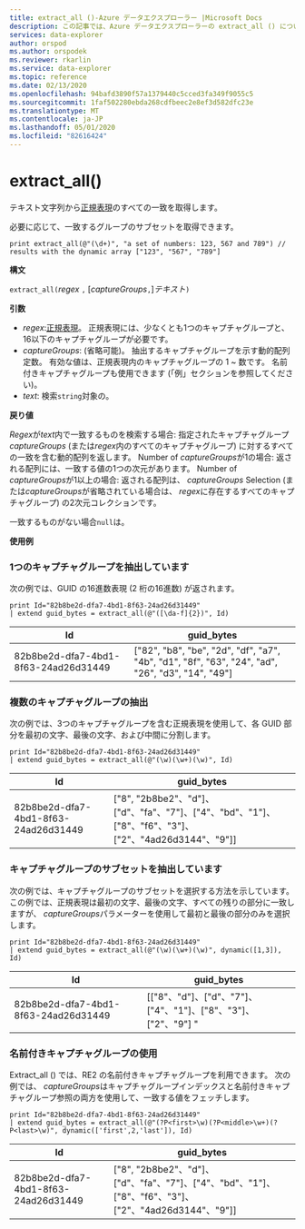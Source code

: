 ```yaml
---
title: extract_all ()-Azure データエクスプローラー |Microsoft Docs
description: この記事では、Azure データエクスプローラーの extract_all () について説明します。
services: data-explorer
author: orspod
ms.author: orspodek
ms.reviewer: rkarlin
ms.service: data-explorer
ms.topic: reference
ms.date: 02/13/2020
ms.openlocfilehash: 94bafd3890f57a1379440c5cced3fa349f9055c5
ms.sourcegitcommit: 1faf502280ebda268cdfbeec2e8ef3d582dfc23e
ms.translationtype: MT
ms.contentlocale: ja-JP
ms.lasthandoff: 05/01/2020
ms.locfileid: "82616424"
---
```

# <a name="extract_all"></a>extract_all()

テキスト文字列から[正規表現](./re2.md)のすべての一致を取得します。

必要に応じて、一致するグループのサブセットを取得できます。

```kusto
print extract_all(@"(\d+)", "a set of numbers: 123, 567 and 789") // results with the dynamic array ["123", "567", "789"]
```

**構文**

`extract_all(`*regex* `,` [*captureGroups*`,`]*テキスト*`)`

**引数**

* *regex*:[正規表現](./re2.md)。 正規表現には、少なくとも1つのキャプチャグループと、16以下のキャプチャグループが必要です。
* *captureGroups*: (省略可能)。 抽出するキャプチャグループを示す動的配列定数。 有効な値は、正規表現内のキャプチャグループの 1 ~ 数です。 名前付きキャプチャグループも使用できます (「例」セクションを参照してください)。
* *text*: 検索`string`対象の。

**戻り値**

*Regex*が*text*内で一致するものを検索する場合: 指定されたキャプチャグループ*captureGroups* (または*regex*内のすべてのキャプチャグループ) に対するすべての一致を含む動的配列を返します。
Number of *captureGroups*が1の場合: 返される配列には、一致する値の1つの次元があります。
Number of *captureGroups*が1以上の場合: 返される配列は、 *captureGroups* Selection (または*captureGroups*が省略されている場合は、 *regex*に存在するすべてのキャプチャグループ) の2次元コレクションです。 

一致するものがない場合`null`は。 

**使用例**

### <a name="extracting-single-capture-group"></a>1つのキャプチャグループを抽出しています
次の例では、GUID の16進数表現 (2 桁の16進数) が返されます。

```kusto
print Id="82b8be2d-dfa7-4bd1-8f63-24ad26d31449"
| extend guid_bytes = extract_all(@"([\da-f]{2})", Id) 
```

|Id|guid_bytes|
|---|---|
|82b8be2d-dfa7-4bd1-8f63-24ad26d31449|["82", "b8", "be", "2d", "df", "a7", "4b", "d1", "8f", "63", "24", "ad", "26", "d3", "14", "49"]|

### <a name="extracting-several-capture-groups"></a>複数のキャプチャグループの抽出 
次の例では、3つのキャプチャグループを含む正規表現を使用して、各 GUID 部分を最初の文字、最後の文字、および中間に分割します。

```kusto
print Id="82b8be2d-dfa7-4bd1-8f63-24ad26d31449"
| extend guid_bytes = extract_all(@"(\w)(\w+)(\w)", Id) 
```

|Id|guid_bytes|
|---|---|
|82b8be2d-dfa7-4bd1-8f63-24ad26d31449|["8", "2b8be2"、"d"]、["d"、"fa"、"7"]、["4"、"bd"、"1"]、["8"、"f6"、"3"]、["2"、"4ad26d3144"、"9"]]|

### <a name="extracting-subset-of-capture-groups"></a>キャプチャグループのサブセットを抽出しています

次の例では、キャプチャグループのサブセットを選択する方法を示しています。この例では、正規表現は最初の文字、最後の文字、すべての残りの部分に一致しますが、 *captureGroups*パラメーターを使用して最初と最後の部分のみを選択します。 

```kusto
print Id="82b8be2d-dfa7-4bd1-8f63-24ad26d31449"
| extend guid_bytes = extract_all(@"(\w)(\w+)(\w)", dynamic([1,3]), Id) 
```

|Id|guid_bytes|
|---|---|
|82b8be2d-dfa7-4bd1-8f63-24ad26d31449|[["8"、"d"]、["d"、"7"]、["4"、"1"]、["8"、"3"]、["2"、"9"] "|


### <a name="using-named-capture-groups"></a>名前付きキャプチャグループの使用

Extract_all () では、RE2 の名前付きキャプチャグループを利用できます。 次の例では、 *captureGroups*はキャプチャグループインデックスと名前付きキャプチャグループ参照の両方を使用して、一致する値をフェッチします。

```kusto
print Id="82b8be2d-dfa7-4bd1-8f63-24ad26d31449"
| extend guid_bytes = extract_all(@"(?P<first>\w)(?P<middle>\w+)(?P<last>\w)", dynamic(['first',2,'last']), Id) 
```

|Id|guid_bytes|
|---|---|
|82b8be2d-dfa7-4bd1-8f63-24ad26d31449|["8", "2b8be2"、"d"]、["d"、"fa"、"7"]、["4"、"bd"、"1"]、["8"、"f6"、"3"]、["2"、"4ad26d3144"、"9"]]|
